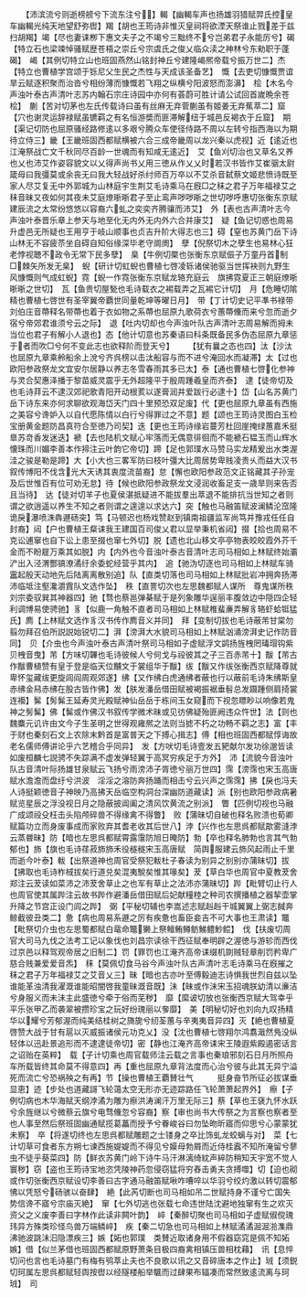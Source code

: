 <!-- { "loadSidebar": true } -->
　　【沛滨流兮则逝榜艕兮下流东注兮】輵【幽輵车声也扬雄羽猎赋羿氏控皇车幽輵光纯天地望舒弥辔】羯【胡也王筠诗非惟灭皇祠将欲湮天祭谁止戮差于兹扫胡羯】竭【尽也妻诔栁下惠文夫子之不竭兮三黜终不兮岂弟君子永能厉兮】碣【特立石也梁竦悼骚赋歴苍梧之崇丘兮宗虞氏之俊乂临众渎之神林兮东勑职于蓬碣】　嵑【其例切特立山也班固燕然山铭封神丘兮建隆嵑熈帝载兮振万世二】杰【特立也曹植学宫颂于铄尼父生民之杰性与天成该圣备艺】　慨【去吏切慷慨贾谊旱云赋逐积聚而治沓兮相纷薄而慷慨若飞翔之纵横兮阳波怒而澎濞】　桧【木名今声浊叶泰古声清叶志苏内翰石宗庄诗园中亦何有荟蔚可胜计请公试回首嵗晩余苍桧】　蒯【苦对切茅也左氏传载诗曰虽有丝麻无弃菅蒯虽有姬姜无弃蕉萃二】窟【穴也谢灵运辞禄赋虽镳羁之有名恒游奬而匪滞解纽于城邑反褐衣于丘窟】　期【渠记切防也屈原骚经路修逺以多艰兮腾众车使径侍路不周以左转兮指西海以为期待立侍三】畿【王畿班固西都赋横被六合三成帝畿周以龙兴秦以虎视】近【逺近也江淹祭战亡文千秋同尽百龄一世魂而有知咸无逺近】　艾【鱼刈切治也又草名又养也乂也沛艾作姿容貌文以乂得声尚书乂用三徳从作乂乂时若汉书皆作艾崔骃太尉箴母曰我彊莫或余丧无曰我大轻战好杀纣师百万卒以不艾杀音弑蔡文姬悲愤诗既至家人尽艾复无中外郭城为山林庭宇生荆艾毛诗乘马在廐□之秣之君子万年福禄艾之秣音昧又夜如何其夜未艾庭燎晣晣君子至止鸾声哕哕晣之世切哕呼惠切张衡东京赋建辰流之太常纷悠悠以容裔六虬之奕奕齐腾骧而沛艾】　外【表也古声清叶志今声浊叶泰晋乐章上参天与地至化无内外无内外六合并康艾】　疑【鱼记切惑也周易升虚邑无所疑也王用亨于岐山顺事也贞吉升阶大得志也三】碍【窒也苏黄门岳下诗山林无不容疲苶坐自碍自知俗缘深毕老守阛阓】　孽【倪祭切木之孽生也易林心狂老悖视聴不政令无常下民多孽】　臬【牛例切橜也张衡东京赋侲子万童丹首制□棘矢所发无臬】　蜺【研计切虹蜺也曹植七啓凌轹诸侯驰驱当世挥袂则九野生风慷慨则气成虹蜺】霓【蜺一作霓张衡东京赋龙辂充庭云　旗拂霓夏正三朝庭燎晣晣晣之世切】　瓦【鱼贵切屋甃也毛诗载衣之裼载弄之瓦裼它计切】　月【危睡切隂精也曹植七啓世有圣宰翼帝覇世同量乾坤等曜日月】　带【丁计切史记平凖书禄带刘伯庄音蔕释名带蔕也着于衣如物之系蔕也屈原九歌荷衣兮蕙蔕儵而来兮忽而逝夕宿兮帝郊君谁须兮云之际】　退【吐内切却也今声浊叶队古声清叶志周易解而拇未当位也君子有解小人退也】态【他计切意也苏秦语曰科条既备民多伪态屈原九章惩于者而吹□兮何不变此志也欲释阶而登天兮】
　　【犹有曩之态也四】汰【沙汰也屈原九章乘舲船余上涗兮齐呉榜以击汰船容与而不进兮淹回水而凝滞】太【过也欧阳参政祭龙文宜安尔居静以养志冬雪春雨其多已太】泰【通也曹植七啓化参神与灵合契惠泽播于黎苗威灵震乎无外超隆平于殷周踵羲皇而齐泰】　逮【徒帝切及也毛诗荓云不逮汉郊祀歌青阳开动根荄以遂膏润并爱跋行必逮十】岱【山名苏黄门岳下诗东来亦何求聊欲观海岱天门四十里预恐双足废】代【更也屈原九章虽有西施之美容兮谗妒入以自代愿陈情以白行兮得罪过之不意】题【颂也王筠诗灵图白玉检宝册黄金题防昌真符合至徳乃司契】迭【更也王筠诗缘岩蔓芳杜回崖掩绿蕙嘉禾挺臯苏竒香发迷迭】褫【去也陆机文赋心牢落而无偶意徘徊而不能褫石韫玉而山辉水懐珠而川媚李善本作揥注云叶韵它帝切】蹄【足也郭璞水马赞马实龙精爰出水类渥洼之骏是勒是蹄】大【小大也三畧军防曰枝叶彊大比周居势卑贱凌贵乆而益大汉书叙传博阳不伐含光大天诱其衷度流苗裔】怠【懈也欧阳参政范文正铭藏其子孙宠及后世惟百有位可劝无怠】待【候也欧阳参政祭龙文浸润收畜足支一歳旱则来告否且当待】　达【徒对切羊子也夏侯湛抵疑进不能拔羣出萃退不能排抗当世知之者则谓之欲逍遥以养生不知之者则谓之遑遑以求达六】突【触也马融笛赋波澜鳞沦窊隆诡戾瀑喷洙犇遯砀突】笃【马顿迟也杨戏赞赵到镇南祖疆监军尚笃并豫戎任任自封裔】闼【户也曹植王粲诔我王建国百司俊乂君以显举秉机省闼】掇【拾也周易不克讼逋窜也自下讼上患至掇也窜七外切】脱【遗也北山移文亭亭物表皎皎霞外芥千金而不盼屣万乘其如脱】内【内外也今音浊叶泰古音清叶志司马相如上林赋终始灞浐出入泾渭酆镐潦潏纡余委蛇经营乎其内】　追【驰沩切逐也司马相如上林赋车骑靁起殷天动地先后陆离离散别追】队【直类切落也司马相如上林赋批岩冲拥奔扬滞沛临坻注壑瀺灂霣队文选作坠】　秩【直詈切次也左思魏都赋人谋所　尊鬼谋所秩刘宗委驭巽其神器四】驰【骛也蔡邕弹棊赋于是列象雕华逞丽丰腹敛边中隠四企轻利调博易使骋驰】豸【似鹿一角触不直者司马相如上林赋椎蜚亷弄解豸辂虾蛤铤猛氏】廌【上林赋文选作豸汉书传作廌音义并同】　拜【变制切拔也毛诗蔽芾甘棠勿翦勿拜召伯所説説始锐切二】湃【滂湃大水貌司马相如上林赋汹涌滂湃史记作防音同】　贝【介虫也今声浊叶泰古声清叶祭司马相如子虚赋浮文鹢扬旌栧罔瑇瑁钩紫贝栧音曳】芾【方味切韠也毛诗彼候人兮何戈与祋彼其之子三百赤芾十】黻【芾古作黻曹植赞有皇于登是临天位黼文于裳组华于黻】绂【黻又作绂张衡西京赋降尊就卑怀玺藏绂更旋闾阎周观郊遂】绋【又作绋白虎通绋者蔽也行以蔽前毛诗朱绋斯皇赤绋金舄赤绋在股古皆作佛】发【肤发潘岳借田赋被褐振裾垂髫总发蹑踵侧肩掎裳连襼】髴【髣髴王延寿灵光殿赋神仙岳岳于栋间玉女窥而下视忽瞟眇以响像若鬼神之髣髴】佛【髴或作佛汉书叙传学微术昧或见彷佛疑殆匪阙违众忤世】法【则也魏麋元讥许由文今子生圣明之世得观雍熈之法则当摅不朽之功畅不羁之志】富【丰于财也秦刻石文上农除末黔首是富普天之下搏心揖志】傅【相也班固西都赋惇诲故老名儒师傅讲论乎六艺稽合乎同异】　发【方吠切毛诗壹发五豝献尔发功徐邈皆读如废桓麟七説骋不失踪满不虚发弹轻翼于高冥穷疾足于方外】　沛【流貌今音浊叶队古音清叶际扬雄甘泉赋云飞扬兮雨滂沛子胥徳兮丽万世四】霈【滂霈也宋玉高唐赋水澹澹而盘纡兮洪波　淫淫之溶防奔扬踊而相击兮云兴声之霈霈】拂【戾也冯夫人诗挺颖徳音子神映乃高拂天岳临空构洞台深幽防道藏读】派【别也欧阳参政病暑赋览星辰之浮没视日月之隐蔽披阊阖之清风饮黄流之别派】　瞥【匹例切视也马融广成颂祋殳枉击头陷颅碎兽不得缘禽不得瞥】　败【蒲昧切自破也释名败溃也荀卿赋篇功立而身废事成而家败弃其耆老收其后世八】浡【兴作也左思呉都赋歊雾漨浡云蒸昬昧】防【暗也左思呉都赋霄露霮防旭日晻防】勃【卒也释名肺勃也言其气勃郁也】斾【旗也毛诗荏菽斾斾禾役穟穟宋玉高唐赋　简舆服建云斾风起雨止千里而逝今叶泰】軷【出祭道神也周官受祭犯軷杜子春读为别异之别别亦蒲昧切】拔【拂取也毛诗柞棫拔矣行道兑矣混夷駾矣惟其喙矣】茇【草白华也周官中夏教茇舍郑注云茇读如菜沛之沛茇舍草止之也军有草止之法沛亦蒲昧切】跸【毗臂切止行人也周官使其属跸注云故书跸作避潘岳借田赋后妃献穜稑之种司农撰播植之器挈壶掌升降之节宫正设门闾之跸】　弼【平秘切辅也李嵩述志赋赳赳干城翼翼上弼志馘奔鲸截彼丑类二】惫【病也周易系遯之厉有疾惫也畜臣妾吉不可大事也王肃读】鼈【毗祭切介虫也左思蜀都赋白鼋命鼈獭上祭鳣鲔鳟鲂鮷鳢魦鲿】　伐【扶废切周官大司马九伐之法考工记以象伐也刘昌宗读徐干西征赋奉明辟之渥徳与游轸而西伐过京邑以释驾观帝居之旧制二】罚【罪罚也江淹齐高帝诔缀机剟贼轻章削罚矜卑广慈合贱兼爱爱音炁】　秣【莫佩切食马谷今声浊叶队古声清叶志毛诗乘马在廐摧之秣之君子万年福禄艾之艾音乂三】昧【暗也古亦叶至傅毅迪志诗惧我世烈自兹以坠谁能革浊清我濯溉谁能昭闇啓我童昧溉音既】沬【昧或作沬宋玉招魂朕幼清以亷洁兮身服义而未沬主此盛徳兮牵于俗而芜秽】　靡【縻诐切放也张衡西京赋大驾幸乎平乐张甲乙而袭翠被攒珍宝之玩好纷瑰丽以奓靡】　美【明秘切好也刘向九叹扬精华以耀兮芳郁渥而纯美结桂树之旖旎兮纫荃蕙与辛夷夷音异四】灭【絶也曹植夏啓赞大战于甘有扈以灭威振诸侯元功克乂】没【沈也曹植七啓翔尔鸿翥濈然鳬没纵轻体以迅赴景追形而不逮逮徒帝切】密【静也江淹齐高帝诔宋王陵遐紫殿遏密话言之诏贻在英粹】　载【子计切乘也周官载师注云载之言事也秦琅邪刻石日月所照舟车所载皆终其命莫不得意四】再【重也屈原九章背法度而心治兮彼与此其无异宁溢死而流亡兮恐祸殃之有再】节【操也曹植王覇賛壮气　　　挺身奋节所征必拔谋垂显恵】迹【步处也道藏謌飞轮蔼太空无形亦无迹踪路任飞轮萧萧起界外】　瘵【子例切病也木华海赋天纲浡潏为雕为瘵洪涛澜汗万里无际三】蔡【草也王褎九怀水跃兮余旌继以兮微蔡云旗兮电骛儵忽兮容裔】察【审也尚书大传祭之为言察也察者至也人事至然后祭班固幽通赋揽葛藟而授予兮眷峻谷曰勿坠昒昕寤而仰思兮心蒙蒙犹未察】　卒【将遂切终也左思呉都赋雕题之士镂身之卒比饰虬龙蛟螭与对】　菜【七计切草可食者东方朔七谏西施媞媞而不得见兮嫫母勃屑而近侍桂蠧不知所淹留兮蓼虫不徒乎葵菜四】防【鲜衣苏黄门岭下诗牛马汗淋漓绮紞声綷防稍知天宇宽不觉人寰秽】窃【盗也王筠诗宝地恣凭陵神药忽侵窃猛将穷舂击勇夫贪搏噬】切【迫也砌或作切张衡西京赋设切李善曰古字通马融笛赋啾咋嘈啐以华羽兮绞灼激以转切震郁怫以凭怒兮砀骇以奋肆】　絶【此芮切断也司马相如吊二世赋持身不谨兮亡国失势信谗不寤兮宗庙灭絶】　窜【七外切逃也张载七命违世陆沈避地独窜有生之欢灭资父之义废李善曰字林作此读非闗叶韵】　崪【秦醉切聚也司马相如子虚赋俶傥瑰玮异方殊类珍怪鸟兽万端鳞崪】　疾【秦二切急也司马相如上林赋潏潏淈淈湁潗鼎沸驰波跳沬汩隐漂疾三】嫉【妬也郭璞　类賛近取诸身用不假器窈窕是佩不知妬嫉】借【似兰茅借也班固西都赋原野萧条目极四裔禽相镇压兽相枕藉】　讯【息悴切问也言也毛诗墓门有梅有鸮萃止夫也不良歌以讯之又音碎唐本之作止】珬【须鋭切珂属左思呉都赋轻舆按辔以经隧楼船举颿而过肆果布辐凑而常然致逺流离与珂珬】　司
